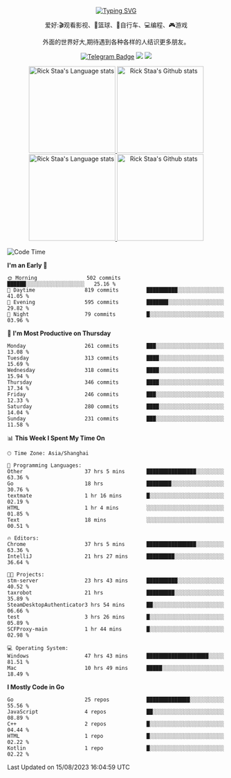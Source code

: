 <div align="center"> 

[![Typing SVG](https://readme-typing-svg.herokuapp.com?size=25&duration=2500&color=eeeeee&vCenter=true&width=200&height=40&lines=Hi+there+%F0%9F%91%8B%F0%9F%8F%BB;I'm+DanBai)](https://git.io/typing-svg)

爱好:🎬观看影视、🏀篮球、🚴自行车、💻编程、🎮游戏

外面的世界好大,期待遇到各种各样的人结识更多朋友。

[![Telegram Badge](https://img.shields.io/badge/-Telegram-blue?style=flat&logo=Telegram&logoColor=white)](https://t.me/danbai9420) 
[![](https://img.shields.io/badge/-Blog-brightgreen?style=flat&logo=Blogger&logoColor=white)](https://p00q.cn)
[![](https://img.shields.io/badge/-Email-red?style=flat&logo=Mail.Ru&logoColor=white)](mailto:danbai@88.com)
</div>

<!-- Light Mode -->
<div align="center"> 
<a href="https://github.com/anuraghazra/github-readme-stats#gh-light-mode-only">
<img height=200 src="https://github-readme-stats.vercel.app/api/top-langs/?username=danbai225&layout=compact&langs_count=10&hide_border=1&role=OWNER,COLLABORATOR#gh-light-mode-only" alt="Rick Staa's Language stats" />
</a>
<a href="https://github.com/anuraghazra/github-readme-stats#gh-light-mode-only">
<img height=200 src="https://github-readme-stats.vercel.app/api?username=danbai225&show_icons=true&count_private=true&line_height=28&hide_border=1&include_all_commits=true&card_width=450&role=OWNER,COLLABORATOR&exclude_repo=github-readme-stats#gh-light-mode-only" alt="Rick Staa's Github stats" />
</a>
</div>

<!-- Dark Mode -->
<div align="center"> 
<a href="https://github.com/anuraghazra/github-readme-stats#gh-dark-mode-only">
<img height=200 src="https://github-readme-stats.vercel.app/api/top-langs/?username=danbai225&layout=compact&langs_count=10&hide_border=1&role=OWNER,COLLABORATOR&theme=github_dark#gh-dark-mode-only" alt="Rick Staa's Language stats" />
</a>
<a href="https://github.com/anuraghazra/github-readme-stats#gh-dark-mode-only">
<img height=200 src="https://github-readme-stats.vercel.app/api?username=danbai225&show_icons=true&count_private=true&line_height=28&hide_border=1&include_all_commits=true&card_width=450&role=OWNER,COLLABORATOR&exclude_repo=github-readme-stats&theme=github_dark#gh-dark-mode-only" alt="Rick Staa's Github stats" />
</a>
</div>

<!--START_SECTION:waka-->
![Code Time](http://img.shields.io/badge/Code%20Time-878%20hrs%2011%20mins-blue)

**I'm an Early 🐤** 

```text
🌞 Morning                502 commits         ██████░░░░░░░░░░░░░░░░░░░   25.16 % 
🌆 Daytime                819 commits         ██████████░░░░░░░░░░░░░░░   41.05 % 
🌃 Evening                595 commits         ███████░░░░░░░░░░░░░░░░░░   29.82 % 
🌙 Night                  79 commits          █░░░░░░░░░░░░░░░░░░░░░░░░   03.96 % 
```
📅 **I'm Most Productive on Thursday** 

```text
Monday                   261 commits         ███░░░░░░░░░░░░░░░░░░░░░░   13.08 % 
Tuesday                  313 commits         ████░░░░░░░░░░░░░░░░░░░░░   15.69 % 
Wednesday                318 commits         ████░░░░░░░░░░░░░░░░░░░░░   15.94 % 
Thursday                 346 commits         ████░░░░░░░░░░░░░░░░░░░░░   17.34 % 
Friday                   246 commits         ███░░░░░░░░░░░░░░░░░░░░░░   12.33 % 
Saturday                 280 commits         ████░░░░░░░░░░░░░░░░░░░░░   14.04 % 
Sunday                   231 commits         ███░░░░░░░░░░░░░░░░░░░░░░   11.58 % 
```


📊 **This Week I Spent My Time On** 

```text
🕑︎ Time Zone: Asia/Shanghai

💬 Programming Languages: 
Other                    37 hrs 5 mins       ████████████████░░░░░░░░░   63.36 % 
Go                       18 hrs              ████████░░░░░░░░░░░░░░░░░   30.76 % 
textmate                 1 hr 16 mins        █░░░░░░░░░░░░░░░░░░░░░░░░   02.19 % 
HTML                     1 hr 4 mins         ░░░░░░░░░░░░░░░░░░░░░░░░░   01.85 % 
Text                     18 mins             ░░░░░░░░░░░░░░░░░░░░░░░░░   00.51 % 

🔥 Editors: 
Chrome                   37 hrs 5 mins       ████████████████░░░░░░░░░   63.36 % 
IntelliJ                 21 hrs 27 mins      █████████░░░░░░░░░░░░░░░░   36.64 % 

🐱‍💻 Projects: 
stm-server               23 hrs 43 mins      ██████████░░░░░░░░░░░░░░░   40.52 % 
taxrobot                 21 hrs              █████████░░░░░░░░░░░░░░░░   35.89 % 
SteamDesktopAuthenticator3 hrs 54 mins       ██░░░░░░░░░░░░░░░░░░░░░░░   06.66 % 
test                     3 hrs 26 mins       █░░░░░░░░░░░░░░░░░░░░░░░░   05.89 % 
SCFProxy-main            1 hr 44 mins        █░░░░░░░░░░░░░░░░░░░░░░░░   02.98 % 

💻 Operating System: 
Windows                  47 hrs 43 mins      ████████████████████░░░░░   81.51 % 
Mac                      10 hrs 49 mins      █████░░░░░░░░░░░░░░░░░░░░   18.49 % 
```

**I Mostly Code in Go** 

```text
Go                       25 repos            ██████████████░░░░░░░░░░░   55.56 % 
JavaScript               4 repos             ██░░░░░░░░░░░░░░░░░░░░░░░   08.89 % 
C++                      2 repos             █░░░░░░░░░░░░░░░░░░░░░░░░   04.44 % 
HTML                     1 repo              █░░░░░░░░░░░░░░░░░░░░░░░░   02.22 % 
Kotlin                   1 repo              █░░░░░░░░░░░░░░░░░░░░░░░░   02.22 % 
```




 Last Updated on 15/08/2023 16:04:59 UTC
<!--END_SECTION:waka-->
